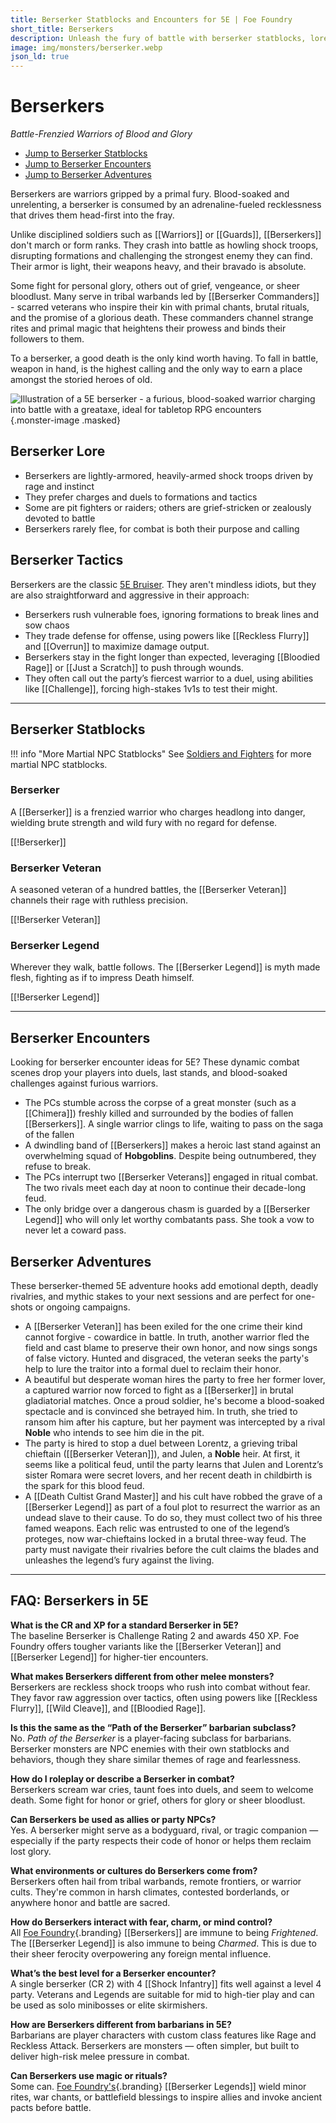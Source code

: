 ```yaml
---
title: Berserker Statblocks and Encounters for 5E | Foe Foundry
short_title: Berserkers
description: Unleash the fury of battle with berserker statblocks, lore, and encounter ideas for 5E. Discover new berserker variants and unforgettable adventures packed with blood, glory, and primal rage.
image: img/monsters/berserker.webp
json_ld: true
---
```


# Berserkers

*Battle-Frenzied Warriors of Blood and Glory*

- [Jump to Berserker Statblocks](#berserker-statblocks)
- [Jump to Berserker Encounters](#berserker-encounters)
- [Jump to Berserker Adventures](#berserker-adventures)

Berserkers are warriors gripped by a primal fury. Blood-soaked and unrelenting, a berserker is consumed by an adrenaline-fueled recklessness that drives them head-first into the fray.

Unlike disciplined soldiers such as [[Warriors]] or [[Guards]], [[Berserkers]] don't march or form ranks. They crash into battle as howling shock troops, disrupting formations and challenging the strongest enemy they can find. Their armor is light, their weapons heavy, and their bravado is absolute. 

Some fight for personal glory, others out of grief, vengeance, or sheer bloodlust. Many serve in tribal warbands led by [[Berserker Commanders]] - scarred veterans who inspire their kin with primal chants, brutal rituals, and the promise of a glorious death. These commanders channel strange rites and primal magic that heightens their prowess and binds their followers to them.

To a berserker, a good death is the only kind worth having. To fall in battle, weapon in hand, is the highest calling and the only way to earn a place amongst the storied heroes of old.

![Illustration of a 5E berserker - a furious, blood-soaked warrior charging into battle with a greataxe, ideal for tabletop RPG encounters](../img/monsters/berserker.webp){.monster-image .masked}

## Berserker Lore

- Berserkers are lightly-armored, heavily-armed shock troops driven by rage and instinct
- They prefer charges and duels to formations and tactics
- Some are pit fighters or raiders; others are grief-stricken or zealously devoted to battle
- Berserkers rarely flee, for combat is both their purpose and calling

## Berserker Tactics

Berserkers are the classic [5E Bruiser](../topics/monster_roles.md#bruiser). They aren't mindless idiots, but they are also straightforward and aggressive in their approach:

- Berserkers rush vulnerable foes, ignoring formations to break lines and sow chaos
- They trade defense for offense, using powers like [[Reckless Flurry]] and [[Overrun]] to maximize damage output.
- Berserkers stay in the fight longer than expected, leveraging [[Bloodied Rage]] or [[Just a Scratch]] to push through wounds.
- They often call out the party’s fiercest warrior to a duel, using abilities like [[Challenge]], forcing high-stakes 1v1s to test their might.

---

## Berserker Statblocks

!!! info "More Martial NPC Statblocks"
    See [Soldiers and Fighters](../families/soldiers_and_fighters.md) for more martial NPC statblocks.

### Berserker

A [[Berserker]] is a frenzied warrior who charges headlong into danger, wielding brute strength and wild fury with no regard for defense.

[[!Berserker]]

### Berserker Veteran

A seasoned veteran of a hundred battles, the [[Berserker Veteran]] channels their rage with ruthless precision.

[[!Berserker Veteran]]

### Berserker Legend

Wherever they walk, battle follows. The [[Berserker Legend]] is myth made flesh, fighting as if to impress Death himself.

[[!Berserker Legend]]

---

## Berserker Encounters

Looking for berserker encounter ideas for 5E? These dynamic combat scenes drop your players into duels, last stands, and blood-soaked challenges against furious warriors.

- The PCs stumble across the corpse of a great monster (such as a [[Chimera]]) freshly killed and surrounded by the bodies of fallen [[Berserkers]]. A single warrior clings to life, waiting to pass on the saga of the fallen
- A dwindling band of [[Berserkers]] makes a heroic last stand against an overwhelming squad of **Hobgoblins**. Despite being outnumbered, they refuse to break.
- The PCs interrupt two [[Berserker Veterans]] engaged in ritual combat. The two rivals meet each day at noon to continue their decade-long feud.
- The only bridge over a dangerous chasm is guarded by a [[Berserker Legend]] who will only let worthy combatants pass. She took a vow to never let a coward pass.

## Berserker Adventures

These berserker-themed 5E adventure hooks add emotional depth, deadly rivalries, and mythic stakes to your next sessions and are perfect for one-shots or ongoing campaigns.

- A [[Berserker Veteran]] has been exiled for the one crime their kind cannot forgive - cowardice in battle. In truth, another warrior fled the field and cast blame to preserve their own honor, and now sings songs of false victory. Hunted and disgraced, the veteran seeks the party's help to lure the traitor into a formal duel to reclaim their honor.
- A beautiful but desperate woman hires the party to free her former lover, a captured warrior now forced to fight as a [[Berserker]] in brutal gladiatorial matches. Once a proud soldier, he's become a blood-soaked spectacle and is convinced she betrayed him. In truth, she tried to ransom him after his capture, but her payment was intercepted by a rival **Noble** who intends to see him die in the pit.
- The party is hired to stop a duel between Lorentz, a grieving tribal chieftain ([[Berserker Veteran]]), and Julen, a **Noble** heir. At first, it seems like a political feud, until the party learns that Julen and Lorentz’s sister Romara were secret lovers, and her recent death in childbirth is the spark for this blood feud.
- A [[Death Cultist Grand Master]] and his cult have robbed the grave of a [[Berserker Legend]] as part of a foul plot to resurrect the warrior as an undead slave to their cause. To do so, they must collect two of his three famed weapons. Each relic was entrusted to one of the legend’s proteges, now war-chieftains locked in a brutal three-way feud. The party must navigate their rivalries before the cult claims the blades and unleashes the legend’s fury against the living.

---

## FAQ: Berserkers in 5E

**What is the CR and XP for a standard Berserker in 5E?**  
The baseline Berserker is Challenge Rating 2 and awards 450 XP. Foe Foundry offers tougher variants like the [[Berserker Veteran]] and [[Berserker Legend]] for higher-tier encounters.

**What makes Berserkers different from other melee monsters?**  
Berserkers are reckless shock troops who rush into combat without fear. They favor raw aggression over tactics, often using powers like [[Reckless Flurry]], [[Wild Cleave]], and [[Bloodied Rage]].

**Is this the same as the “Path of the Berserker” barbarian subclass?**  
No. *Path of the Berserker* is a player-facing subclass for barbarians. Berserker monsters are NPC enemies with their own statblocks and behaviors, though they share similar themes of rage and fearlessness.

**How do I roleplay or describe a Berserker in combat?**  
Berserkers scream war cries, taunt foes into duels, and seem to welcome death. Some fight for honor or grief, others for glory or sheer bloodlust.

**Can Berserkers be used as allies or party NPCs?**  
Yes. A berserker might serve as a bodyguard, rival, or tragic companion — especially if the party respects their code of honor or helps them reclaim lost glory.

**What environments or cultures do Berserkers come from?**  
Berserkers often hail from tribal warbands, remote frontiers, or warrior cults. They're common in harsh climates, contested borderlands, or anywhere honor and battle are sacred.

**How do Berserkers interact with fear, charm, or mind control?**  
All [Foe Foundry](../index.md){.branding} [[Berserkers]] are immune to being *Frightened*. The [[Berserker Legend]] is also immune to being *Charmed*. This is due to their sheer ferocity overpowering any foreign mental influence.

**What’s the best level for a Berserker encounter?**  
A single berserker (CR 2) with 4 [[Shock Infantry]] fits well against a level 4 party. Veterans and Legends are suitable for mid to high-tier play and can be used as solo minibosses or elite skirmishers.

**How are Berserkers different from barbarians in 5E?**  
Barbarians are player characters with custom class features like Rage and Reckless Attack. Berserkers are monsters — often simpler, but built to deliver high-risk melee pressure in combat.

**Can Berserkers use magic or rituals?**  
Some can. [Foe Foundry's](../index.md){.branding}  [[Berserker Legends]] wield minor rites, war chants, or battlefield blessings to inspire allies and invoke ancient pacts before battle.